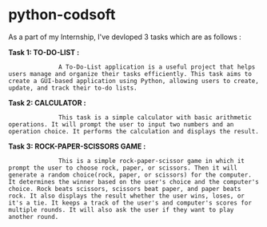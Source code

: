 # python-codsoft

As a part of my Internship, I've devloped 3 tasks which are as follows :

**Task 1: TO-DO-LIST :**
                            
                  A To-Do-List application is a useful project that helps users manage and organize their tasks efficiently. This task aims to create a GUI-based application using Python, allowing users to create, update, and track their to-do lists.


**Task 2: CALCULATOR :**

                  This task is a simple calculator with basic arithmetic operations. It will prompt the user to input two numbers and an operation choice. It performs the calculation and displays the result. 


**Task 3: ROCK-PAPER-SCISSORS GAME :**

                  This is a simple rock-paper-scissor game in which it prompt the user to choose rock, paper, or scissors. Then it will generate a random choice(rock, paper, or scissors) for the computer. It determines the winner based on the user's choice and the computer's choice. Rock beats scissors, scissors beat paper, and paper beats rock. It also displays the result whether the user wins, loses, or it's a tie. It keeps a track of the user's and computer's scores for multiple rounds. It will also ask the user if they want to play another round.
